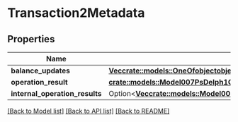 # Transaction2Metadata

## Properties

Name | Type | Description | Notes
------------ | ------------- | ------------- | -------------
**balance_updates** | [**Vec<crate::models::OneOfobjectobjectobjectobject>**](oneOf<object,object,object,object>.md) |  | 
**operation_result** | [**crate::models::Model007PsDelph1OperationAlphaOperationResultTransaction**](007-PsDELPH1.operation.alpha.operation_result.transaction.md) |  | 
**internal_operation_results** | Option<[**Vec<crate::models::Model007PsDelph1OperationAlphaInternalOperationResult>**](007-PsDELPH1.operation.alpha.internal_operation_result.md)> |  | [optional]

[[Back to Model list]](../README.md#documentation-for-models) [[Back to API list]](../README.md#documentation-for-api-endpoints) [[Back to README]](../README.md)


